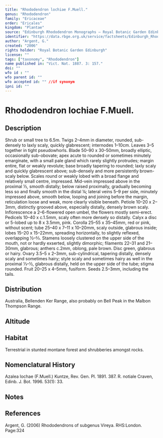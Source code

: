 ```yaml
---
title: "Rhododendron lochiae F.Muell."
genus: "Rhododendron"
family: "Ericaceae"
order: "Ericales"
kingdom: "Plantae"
source: "Edinburgh Rhododendron Monographs – Royal Botanic Garden Edinburgh"
identifier: "https://data.rbge.org.uk/service/factsheets/Edinburgh_Rhododendron_Monographs.xhtml"
author: "Argent, G."
created: "2006"
rights holder: "Royal Botanic Garden Edinburgh"
license: ""
tags: ["taxonomy", "Rhododendron"]
name published in: "Vict. Nat. 1887. 3: 157."
doi: ""
wfo id : ""
wfo parent id: ""
wfo accepted id: "" //if synonym                      
ipni id: ""
---
```


                       

# Rhododendron lochiae F.Muell.

## Description
Shrub or small tree to 6.5m. Twigs 2–4mm in diameter, rounded, sub-densely to laxly scaly, quickly glabrescent; internodes 1–10cm. Leaves 3–5 together in tight pseudo­whorls. Blade 50–90 x 30–50mm, broadly elliptic, occasionally sub-obovate; apex acute to rounded or sometimes minutely emarginate, with a small pale gland which rarely slightly protrudes; margin entire, flat or weakly revolute; base broadly tapering to rounded; laxly scaly and quickly glabrescent above; sub-densely and more persistently brown-scaly below. Scales round or weakly lobed with a broad flange and relatively small centre, impressed. Mid-vein impressed above in the proximal ½, smooth distally; below raised proximally, gradually becoming less so and finally smooth in the distal ¼; lateral veins 5–9 per side, minutely impressed above, smooth below, looping and joining before the margin, reticulation loose and weak, more clearly visible beneath. Petiole 10–20 x 2–3mm, distinctly grooved above, especially distally, densely brown scaly. Inflorescence a 2–6-flowered open umbel, the flowers mostly semi-erect. Pedicels 10–40 x c.1.5mm, scaly often more densely so distally. Calyx a disc or 5-lobed up to 8 x 3.5mm, pink. Corolla 25–55 x 35–45mm, red or pink, without scent; tube 25–40 x 7–11 x 10–20mm, scaly outside, glabrous inside; lobes 15–20 x 15–22mm, spreading horizontally, to slightly reflexed, overlapping ½–2⁄3. Stamens loosely clustered on the upper side of the mouth, not or hardly exserted, slightly dimorphic; filaments 22–31 and 21–30mm, glabrous; anthers c.2mm, oblong, pale brown. Disc green, glabrous or hairy. Ovary 3.5–5 x 2–3mm, sub-cylindrical, tapering distally, densely scaly and sometimes hairy; style scaly and sometimes hairy as well in the proximal 1⁄3–½, glabrous distally, held on the upper side of the tube; stigma rounded. Fruit 20–25 x 4–5mm, fusiform. Seeds 2.5–3mm, including the tails.

## Distribution
Australia, Bellenden Ker Range, also probably on Bell Peak in the Malbon Thompson Range.

## Altitude


## Habitat
Terrestrial in stunted montane forest and shrubberies amongst rocks.

## Nomenclatural History
Azalea lochae (F.Muell.) Kuntze, Rev. Gen. Pl. 1891. 387. R. notiale Craven, Edinb. J. Bot. 1996. 53(1): 33.
                       
## Notes


## References

Argent, G. (2006) Rhododendrons of subgenus Vireya. RHS:London. Page:324
